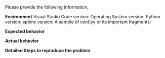 Please provide the following information,

**Environment**
Visual Studio Code version:
Operating System version:
Python version:
sphinx version:
A sample of conf.py or its important fragments:

**Expected behavior**

**Actual behavior**

**Detailed Steps to reproduce the problem**
